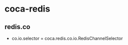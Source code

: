 coca-redis
===============================


## redis.co
- co.io.selector = coca.redis.co.io.RedisChannelSelector